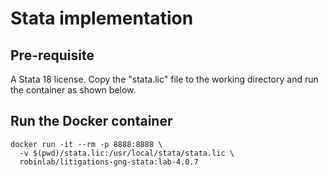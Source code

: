 # Stata implementation

## Pre-requisite
A Stata 18 license. Copy the "stata.lic" file to the working directory and run the container as shown below.

## Run the Docker container
```
docker run -it --rm -p 8888:8888 \
  -v $(pwd)/stata.lic:/usr/local/stata/stata.lic \
  robinlab/litigations-gng-stata:lab-4.0.7
```
